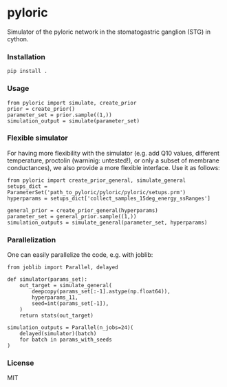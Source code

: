 # pyloric
Simulator of the pyloric network in the stomatogastric ganglion (STG) in cython.

### Installation 
```
pip install .
```

### Usage
```
from pyloric import simulate, create_prior
prior = create_prior()
parameter_set = prior.sample((1,))
simulation_output = simulate(parameter_set)
```

### Flexible simulator
For having more flexibility with the simulator (e.g. add Q10 values, different temperature, proctolin (warninig: untested!), or only a subset of membrane conductances), we also provide a more flexible interface. Use it as follows:
```
from pyloric import create_prior_general, simulate_general
setups_dict = ParameterSet('path_to_pyloric/pyloric/pyloric/setups.prm')
hyperparams = setups_dict['collect_samples_15deg_energy_ssRanges']

general_prior = create_prior_general(hyperparams)
parameter_set = general_prior.sample((1,))
simulation_outputs = simulate_general(parameter_set, hyperparams)
```

### Parallelization
One can easily parallelize the code, e.g. with joblib:
```
from joblib import Parallel, delayed

def simulator(params_set):
    out_target = simulate_general(
        deepcopy(params_set[:-1].astype(np.float64)),
        hyperparams_11,
        seed=int(params_set[-1]),
    )
    return stats(out_target)

simulation_outputs = Parallel(n_jobs=24)(
    delayed(simulator)(batch)
    for batch in params_with_seeds
)
```

### License
MIT
